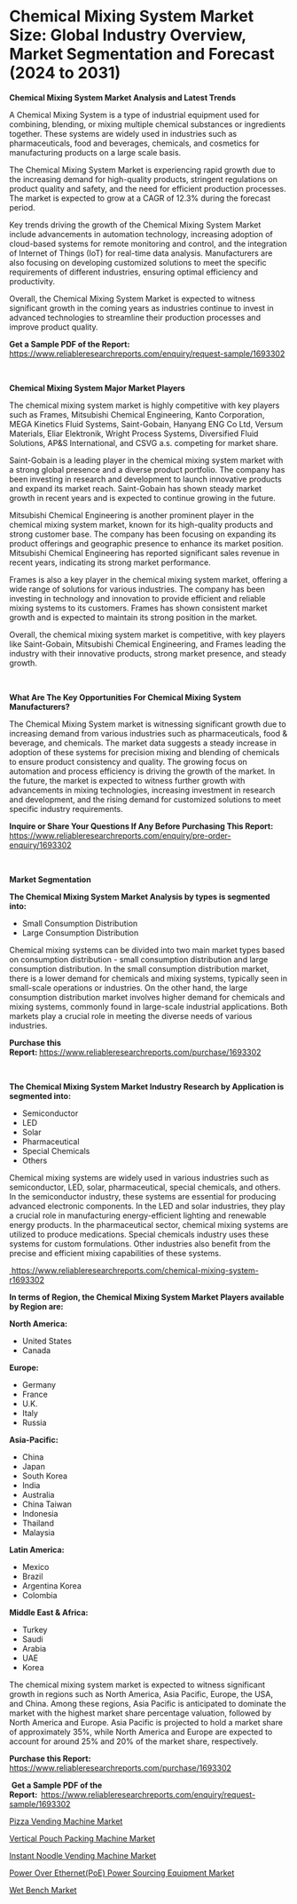 <p><h1>Chemical Mixing System Market Size: Global Industry Overview, Market Segmentation and Forecast (2024 to 2031)</h1></p><p><strong>Chemical Mixing System Market Analysis and Latest Trends</strong></p>
<p><p>A Chemical Mixing System is a type of industrial equipment used for combining, blending, or mixing multiple chemical substances or ingredients together. These systems are widely used in industries such as pharmaceuticals, food and beverages, chemicals, and cosmetics for manufacturing products on a large scale basis.</p><p>The Chemical Mixing System Market is experiencing rapid growth due to the increasing demand for high-quality products, stringent regulations on product quality and safety, and the need for efficient production processes. The market is expected to grow at a CAGR of 12.3% during the forecast period.</p><p>Key trends driving the growth of the Chemical Mixing System Market include advancements in automation technology, increasing adoption of cloud-based systems for remote monitoring and control, and the integration of Internet of Things (IoT) for real-time data analysis. Manufacturers are also focusing on developing customized solutions to meet the specific requirements of different industries, ensuring optimal efficiency and productivity.</p><p>Overall, the Chemical Mixing System Market is expected to witness significant growth in the coming years as industries continue to invest in advanced technologies to streamline their production processes and improve product quality.</p></p>
<p><strong>Get a Sample PDF of the Report:&nbsp;</strong> <a href="https://www.reliableresearchreports.com/enquiry/request-sample/1693302">https://www.reliableresearchreports.com/enquiry/request-sample/1693302</a></p>
<p>&nbsp;</p>
<p><strong>Chemical Mixing System Major Market Players</strong></p>
<p><p>The chemical mixing system market is highly competitive with key players such as Frames, Mitsubishi Chemical Engineering, Kanto Corporation, MEGA Kinetics Fluid Systems, Saint-Gobain, Hanyang ENG Co Ltd, Versum Materials, Eliar Elektronik, Wright Process Systems, Diversified Fluid Solutions, AP&S International, and CSVG a.s. competing for market share.</p><p>Saint-Gobain is a leading player in the chemical mixing system market with a strong global presence and a diverse product portfolio. The company has been investing in research and development to launch innovative products and expand its market reach. Saint-Gobain has shown steady market growth in recent years and is expected to continue growing in the future.</p><p>Mitsubishi Chemical Engineering is another prominent player in the chemical mixing system market, known for its high-quality products and strong customer base. The company has been focusing on expanding its product offerings and geographic presence to enhance its market position. Mitsubishi Chemical Engineering has reported significant sales revenue in recent years, indicating its strong market performance.</p><p>Frames is also a key player in the chemical mixing system market, offering a wide range of solutions for various industries. The company has been investing in technology and innovation to provide efficient and reliable mixing systems to its customers. Frames has shown consistent market growth and is expected to maintain its strong position in the market.</p><p>Overall, the chemical mixing system market is competitive, with key players like Saint-Gobain, Mitsubishi Chemical Engineering, and Frames leading the industry with their innovative products, strong market presence, and steady growth.</p></p>
<p>&nbsp;</p>
<p><strong>What Are The Key Opportunities For Chemical Mixing System Manufacturers?</strong></p>
<p><p>The Chemical Mixing System market is witnessing significant growth due to increasing demand from various industries such as pharmaceuticals, food & beverage, and chemicals. The market data suggests a steady increase in adoption of these systems for precision mixing and blending of chemicals to ensure product consistency and quality. The growing focus on automation and process efficiency is driving the growth of the market. In the future, the market is expected to witness further growth with advancements in mixing technologies, increasing investment in research and development, and the rising demand for customized solutions to meet specific industry requirements.</p></p>
<p><strong>Inquire or Share Your Questions If Any Before Purchasing This Report:</strong> <a href="https://www.reliableresearchreports.com/enquiry/pre-order-enquiry/1693302">https://www.reliableresearchreports.com/enquiry/pre-order-enquiry/1693302</a></p>
<p>&nbsp;</p>
<p><strong>Market Segmentation</strong></p>
<p><strong>The Chemical Mixing System Market Analysis by types is segmented into:</strong></p>
<p><ul><li>Small Consumption Distribution</li><li>Large Consumption Distribution</li></ul></p>
<p><p>Chemical mixing systems can be divided into two main market types based on consumption distribution - small consumption distribution and large consumption distribution. In the small consumption distribution market, there is a lower demand for chemicals and mixing systems, typically seen in small-scale operations or industries. On the other hand, the large consumption distribution market involves higher demand for chemicals and mixing systems, commonly found in large-scale industrial applications. Both markets play a crucial role in meeting the diverse needs of various industries.</p></p>
<p><strong>Purchase this Report:&nbsp;</strong><a href="https://www.reliableresearchreports.com/purchase/1693302">https://www.reliableresearchreports.com/purchase/1693302</a></p>
<p>&nbsp;</p>
<p><strong>The Chemical Mixing System Market Industry Research by Application is segmented into:</strong></p>
<p><ul><li>Semiconductor</li><li>LED</li><li>Solar</li><li>Pharmaceutical</li><li>Special Chemicals</li><li>Others</li></ul></p>
<p><p>Chemical mixing systems are widely used in various industries such as semiconductor, LED, solar, pharmaceutical, special chemicals, and others. In the semiconductor industry, these systems are essential for producing advanced electronic components. In the LED and solar industries, they play a crucial role in manufacturing energy-efficient lighting and renewable energy products. In the pharmaceutical sector, chemical mixing systems are utilized to produce medications. Special chemicals industry uses these systems for custom formulations. Other industries also benefit from the precise and efficient mixing capabilities of these systems.</p></p>
<p><a href="https://www.reliableresearchreports.com/chemical-mixing-system-r1693302">&nbsp;https://www.reliableresearchreports.com/chemical-mixing-system-r1693302</a></p>
<p><strong>In terms of Region, the Chemical Mixing System Market Players available by Region are:</strong></p>
<p>
    <p> <strong> North America: </strong>
        <ul>
            <li>United States</li>
            <li>Canada</li>
        </ul>
        </p> 
    <p> <strong> Europe: </strong>
        <ul>
            <li>Germany</li>
            <li>France</li>
            <li>U.K.</li>
            <li>Italy</li>
            <li>Russia</li>
        </ul>
        </p> 
    <p> <strong> Asia-Pacific: </strong>
        <ul>
            <li>China</li>
            <li>Japan</li>
            <li>South Korea</li>
            <li>India</li>
            <li>Australia</li>
            <li>China Taiwan</li>
            <li>Indonesia</li>
            <li>Thailand</li>
            <li>Malaysia</li>
        </ul>
        </p> 
    <p> <strong> Latin America: </strong>
        <ul>
            <li>Mexico</li>
            <li>Brazil</li>
            <li>Argentina Korea</li>
            <li>Colombia</li>
        </ul>
        </p> 
    <p> <strong> Middle East & Africa: </strong>
        <ul>
            <li>Turkey</li>
            <li>Saudi</li>
            <li>Arabia</li>
            <li>UAE</li>
            <li>Korea</li>
        </ul>
    </p>
    </p>
<p><p>The chemical mixing system market is expected to witness significant growth in regions such as North America, Asia Pacific, Europe, the USA, and China. Among these regions, Asia Pacific is anticipated to dominate the market with the highest market share percentage valuation, followed by North America and Europe. Asia Pacific is projected to hold a market share of approximately 35%, while North America and Europe are expected to account for around 25% and 20% of the market share, respectively.</p></p>
<p><strong>Purchase this Report: </strong><a href="https://www.reliableresearchreports.com/purchase/1693302">https://www.reliableresearchreports.com/purchase/1693302</a></p>
<p>&nbsp;<strong>Get a Sample PDF of the Report:&nbsp;&nbsp;</strong><a href="https://www.reliableresearchreports.com/enquiry/request-sample/1693302">https://www.reliableresearchreports.com/enquiry/request-sample/1693302</a></p>
<p><strong></strong></p>
<p><p><a href="https://github.com/adriannay56456/Market-Research-Report-List-1/blob/main/pizza-vending-machine-market.md">Pizza Vending Machine Market</a></p><p><a href="https://github.com/edaunhshhs/Market-Research-Report-List-1/blob/main/vertical-pouch-packing-machine-market.md">Vertical Pouch Packing Machine Market</a></p><p><a href="https://github.com/carolinehamilton5656/Market-Research-Report-List-1/blob/main/instant-noodle-vending-machine-market.md">Instant Noodle Vending Machine Market</a></p><p><a href="https://issuu.com/reportprime-2/docs/power-over-ethernetpoe-power-sourcing-equipment-ma">Power Over Ethernet(PoE) Power Sourcing Equipment Market</a></p><p><a href="https://github.com/cobainhalbaru1/Market-Research-Report-List-1/blob/main/wet-bench-market.md">Wet Bench Market</a></p></p>